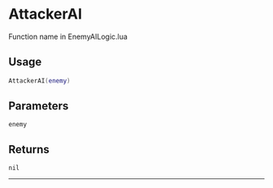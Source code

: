# AttackerAI
Function name in EnemyAILogic.lua
## Usage
```lua
AttackerAI(enemy)
```
## Parameters
`enemy`
## Returns
`nil`

---